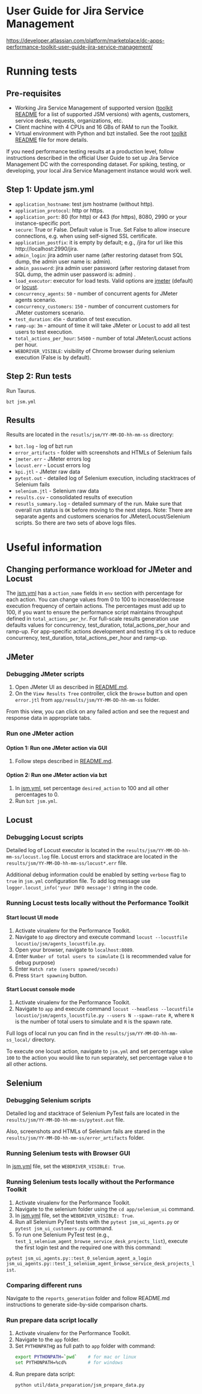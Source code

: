 # User Guide for Jira Service Management
https://developer.atlassian.com/platform/marketplace/dc-apps-performance-toolkit-user-guide-jira-service-management/

# Running tests
## Pre-requisites
* Working Jira Service Management of supported version ([toolkit README](../../README.md) for a list of supported JSM versions) with agents, customers, service desks, requests, organizations, etc.
* Client machine with 4 CPUs and 16 GBs of RAM to run the Toolkit.
* Virtual environment with Python and bzt installed. See the root [toolkit README](../../README.md) file for more details.

If you need performance testing results at a production level, follow instructions described 
in the official User Guide to set up Jira Service Management DC with the corresponding dataset.
For spiking, testing, or developing, your local Jira Service Management instance would work well.

## Step 1: Update jsm.yml
* `application_hostname`: test jsm hostname (without http).
* `application_protocol`: http or https.
* `application_port`: 80 (for http) or 443 (for https), 8080, 2990 or your instance-specific port.
* `secure`: True or False. Default value is True. Set False to allow insecure connections, e.g. when using self-signed SSL certificate.
* `application_postfix`: it is empty by default; e.g., /jira for url like this http://localhost:2990/jira.
* `admin_login`: jira admin user name (after restoring dataset from SQL dump, the admin user name is: admin).
* `admin_password`: jira admin user password (after restoring dataset from SQL dump, the admin user password is: admin) .
* `load_executor`: executor for load tests. Valid options are [jmeter](https://jmeter.apache.org/) (default) or [locust](https://locust.io/).
* `concurrency_agents`: `50` - number of concurrent agents for JMeter agents scenario.
* `concurrency_customers`: `150` - number of concurrent customers for JMeter customers scenario.
* `test_duration`: `45m` - duration of test execution.
* `ramp-up`: `3m` - amount of time it will take JMeter or Locust to add all test users to test execution.
* `total_actions_per_hour`: `54500` - number of total JMeter/Locust actions per hour.
* `WEBDRIVER_VISIBLE`: visibility of Chrome browser during selenium execution (False is by default).

## Step 2: Run tests
Run Taurus.
```
bzt jsm.yml
```

## Results
Results are located in the `resutls/jsm/YY-MM-DD-hh-mm-ss` directory:
* `bzt.log` - log of bzt run
* `error_artifacts` - folder with screenshots and HTMLs of Selenium fails
* `jmeter.err` - JMeter errors log
* `locust.err` - Locust errors log
* `kpi.jtl` - JMeter raw data
* `pytest.out` - detailed log of Selenium execution, including stacktraces of Selenium fails
* `selenium.jtl` - Selenium raw data
* `results.csv` - consolidated results of execution
* `resutls_summary.log` - detailed summary of the run. Make sure that overall run status is `OK` before moving to the 
next steps.
Note: There are separate agents and customers scenarios for JMeter/Locust/Selenium scripts. So there are two sets of above logs files. 

# Useful information

## Changing performance workload for JMeter and Locust
The [jsm.yml](../../app/jsm.yml) has a `action_name` fields in `env` section with percentage for each action. You can change values from 0 to 100 to increase/decrease execution frequency of certain actions. 
The percentages must add up to 100, if you want to ensure the performance script maintains 
throughput defined in `total_actions_per_hr`. 
For full-scale results generation use defaults values for concurrency, test_duration, total_actions_per_hour and ramp-up.
For app-specific actions development and testing it's ok to reduce concurrency, test_duration, total_actions_per_hour and ramp-up.

## JMeter
### Debugging JMeter scripts
1. Open JMeter UI as described in [README.md](../../app/util/jmeter/README.md).
1. On the `View Results Tree` controller, click the `Browse` button and open `error.jtl` from `app/results/jsm/YY-MM-DD-hh-mm-ss` folder.

From this view, you can click on any failed action and see the request and response data in appropriate tabs.

### Run one JMeter action
#### Option 1: Run one JMeter action via GUI
1. Follow steps described in [README.md](../../app/util/jmeter/README.md).

#### Option 2: Run one JMeter action via bzt
1. In [jsm.yml](../../app/jsm.yml), set percentage `desired_action` to 100 and all other percentages to 0.
1. Run `bzt jsm.yml`.

## Locust
### Debugging Locust scripts
Detailed log of Locust executor is located in the `results/jsm/YY-MM-DD-hh-mm-ss/locust.log` file. Locust errors and stacktrace are located in the `results/jsm/YY-MM-DD-hh-mm-ss/locust*.err` file.

Additional debug information could be enabled by setting `verbose` flag to `true` in `jsm.yml` configuration file. To add log message use `logger.locust_info('your INFO message')` string in the code.
### Running Locust tests locally without the Performance Toolkit
#### Start locust UI mode
1. Activate virualenv for the Performance Toolkit.
1. Navigate to `app` directory and execute command `locust --locustfile locustio/jsm/agents_locustfile.py`. 
1. Open your browser, navigate to `localhost:8089`.  
1. Enter `Number of total users to simulate` (`1` is recommended value for debug purpose)  
1. Enter `Hatch rate (users spawned/secods)` 
1. Press `Start spawning` button.

#### Start Locust console mode
1. Activate virualenv for the Performance Toolkit.
1. Navigate to `app` and execute command `locust --headless --locustfile locustio/jsm/agents_locustfile.py --users N --spawn-rate R`, where `N` is the number of total users to simulate and `R` is the spawn rate.  

Full logs of local run you can find in the `results/jsm/YY-MM-DD-hh-mm-ss_local/` directory.

To execute one locust action, navigate to `jsm.yml` and set percentage value `100` to the action you would like to run separately, set percentage value `0` to all other actions.


## Selenium
### Debugging Selenium scripts
Detailed log and stacktrace of Selenium PyTest fails are located in the `results/jsm/YY-MM-DD-hh-mm-ss/pytest.out` file. 

Also, screenshots and HTMLs of Selenium fails are stared in the `results/jsm/YY-MM-DD-hh-mm-ss/error_artifacts` folder. 

### Running Selenium tests with Browser GUI
In [jsm.yml](../../app/jsm.yml) file, set the `WEBDRIVER_VISIBLE: True`.


### Running Selenium tests locally without the Performance Toolkit
1. Activate virualenv for the Performance Toolkit.
1. Navigate to the selenium folder using the `cd app/selenium_ui` command. 
1. In [jsm.yml](../../app/jsm.yml) file, set the `WEBDRIVER_VISIBLE: True`.
1. Run all Selenium PyTest tests with the `pytest jsm_ui_agents.py` or `pytest jsm_ui_customers.py` command.
1. To run one Selenium PyTest test (e.g., `test_1_selenium_agent_browse_service_desk_projects_list`), execute the first login test and the required one with this command:

`pytest jsm_ui_agents.py::test_0_selenium_agent_a_login jsm_ui_agents.py::test_1_selenium_agent_browse_service_desk_projects_list`.


### Comparing different runs
Navigate to the `reports_generation` folder and follow README.md instructions to generate side-by-side comparison charts.

### Run prepare data script locally
1. Activate virualenv for the Performance Toolkit.
2. Navigate to the `app` folder.
3. Set `PYTHONPATH`g as full path to `app` folder with command:
    ```bash
    export PYTHONPATH=`pwd`    # for mac or linux
    set PYTHONPATH=%cd%        # for windows
    ```
4. Run prepare data script:
    ```bash
    python util/data_preparation/jsm_prepare_data.py
    ```
